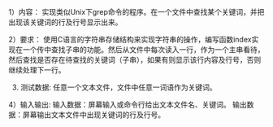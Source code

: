 1）内容：
实现类似Unix下grep命令的程序。在一个文件中查找某个关键词，并把出现该关键词的行及行号显示出来。

2）要求：
使用C语言的字符串存储结构来实现字符串的操作，编写函数index实现在一个传中查找子串的功能。然后从文件中每次读入一行，作为一个主串看待，然后查找是否存在待查找的关键词（子串），如果有则显示该行内容及行号，否则继续处理下一行。

3) 测试数据:
任意一个文本文件，文件中任意一词语作为关键词。

4）输入输出:
输入数据：屏幕输入或命令行给出文本文件名、关键词。
输出数据：屏幕输出文本文件中出现关键词的行及行号。
